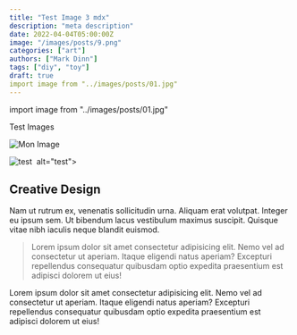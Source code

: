 ```yaml
---
title: "Test Image 3 mdx"
description: "meta description"
date: 2022-04-04T05:00:00Z
image: "/images/posts/9.png"
categories: ["art"]
authors: ["Mark Dinn"]
tags: ["diy", "toy"]
draft: true
import image from "../images/posts/01.jpg"
---
```

import image from "../images/posts/01.jpg"

Test Images

![Mon Image](/images/posts/9.png)

<img scr={image}  alt="test">
<img scr="/images/posts/02.jpg"/>  alt="test">



## Creative Design

Nam ut rutrum ex, venenatis sollicitudin urna. Aliquam erat volutpat. Integer eu ipsum sem. Ut bibendum lacus vestibulum maximus suscipit. Quisque vitae nibh iaculis neque blandit euismod.

> Lorem ipsum dolor sit amet consectetur adipisicing elit. Nemo vel ad consectetur ut aperiam. Itaque eligendi natus aperiam? Excepturi repellendus consequatur quibusdam optio expedita praesentium est adipisci dolorem ut eius!

Lorem ipsum dolor sit amet consectetur adipisicing elit. Nemo vel ad consectetur ut aperiam. Itaque eligendi natus aperiam? Excepturi repellendus consequatur quibusdam optio expedita praesentium est adipisci dolorem ut eius!

